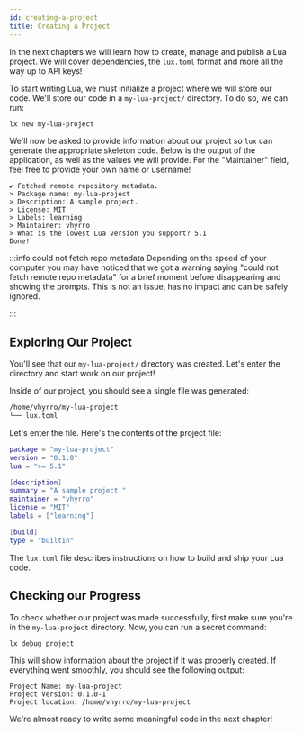 ```yaml
---
id: creating-a-project
title: Creating a Project
---
```


In the next chapters we will learn how to create, manage and publish a Lua project.
We will cover dependencies, the `lux.toml` format and more all the way up to API keys!

To start writing Lua, we must initialize a project where we will store our code.
We'll store our code in a `my-lua-project/` directory.
To do so, we can run:

```bash
lx new my-lua-project
```

We'll now be asked to provide information about our project so `lux` can generate
the appropriate skeleton code. Below is the output of the application, as well as
the values we will provide. For the "Maintainer" field, feel free to provide your
own name or username!

```
✔ Fetched remote repository metadata.
> Package name: my-lua-project
> Description: A sample project.
> License: MIT
> Labels: learning
> Maintainer: vhyrro
> What is the lowest Lua version you support? 5.1
Done!
```

:::info could not fetch repo metadata
Depending on the speed of your computer you may have noticed that we got a
warning saying "could not fetch remote repo metadata" for a brief moment before
disappearing and showing the prompts. This is not an issue, has no impact and
can be safely ignored.
<!--see [the explanation](todo-path-to-explanation) if you're interested.-->
:::

## Exploring Our Project

You'll see that our `my-lua-project/` directory was created. Let's enter the directory
and start work on our project!

Inside of our project, you should see a single file was generated:

```bash title="tree $(pwd)"
/home/vhyrro/my-lua-project
└── lux.toml
```

Let's enter the file. Here's the contents of the project file:

```lua title="lux.toml"
package = "my-lua-project"
version = "0.1.0"
lua = ">= 5.1"

[description]
summary = "A sample project."
maintainer = "vhyrro"
license = "MIT"
labels = ["learning"]

[build]
type = "builtin"
```

The `lux.toml` file describes instructions on how to build and ship your Lua code.

## Checking our Progress

To check whether our project was made successfully, first make sure you're in the `my-lua-project` directory.
Now, you can run a secret command:

```bash
lx debug project
```

This will show information about the project if it was properly created. If everything
went smoothly, you should see the following output:

```
Project Name: my-lua-project
Project Version: 0.1.0-1
Project location: /home/vhyrro/my-lua-project
```

We're almost ready to write some meaningful code in the next chapter!
